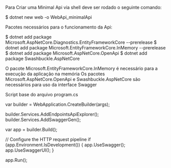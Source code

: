 Para Criar uma Minimal Api via shell deve ser rodado o seguinte comando: 

$ dotnet new web -o WebApi_minimalApi


Pacotes necessários para o funcionamento da Api: 

$ dotnet add package Microsoft.AspNetCore.Diagnostics.EntityFrameworkCore --prerelease
$ dotnet add package Microsoft.EntityFrameworkCore.InMemory --prerelease
$ dotnet add package Microsoft.AspNetCore.OpenApi
$ dotnet add package Swashbuckle.AspNetCore

O pacote Microsoft.EntityFrameworkCore.InMemory é necessário para a execução da aplicação na memória
Os pacotes Microsoft.AspNetCore.OpenApi e Swashbuckle.AspNetCore são necessários para uso da interface Swagger


Script base do arquivo program.cs

var builder = WebApplication.CreateBuilder(args);

builder.Services.AddEndpointsApiExplorer();
builder.Services.AddSwaggerGen();

var app = builder.Build();

// Configure the HTTP request pipeline
if (app.Environment.IsDevelopment())
{
    app.UseSwagger();
    app.UseSwaggerUI();
}

app.Run();


